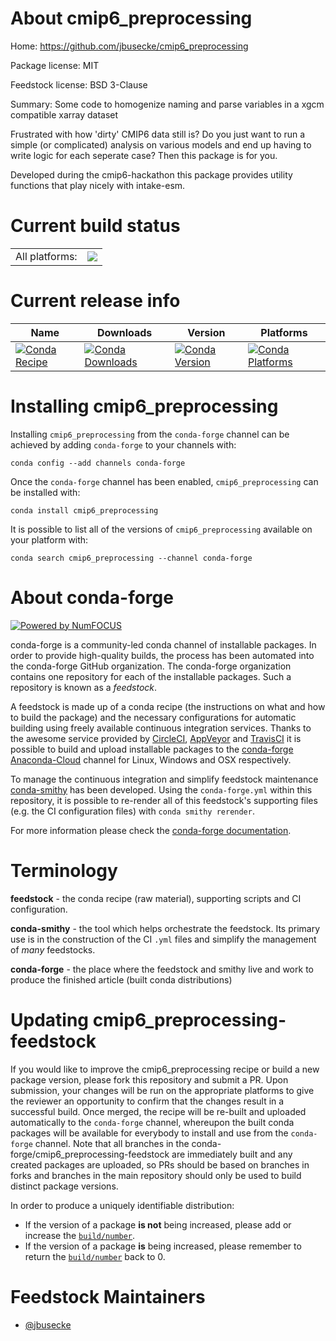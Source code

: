 About cmip6_preprocessing
=========================

Home: https://github.com/jbusecke/cmip6_preprocessing

Package license: MIT

Feedstock license: BSD 3-Clause

Summary: Some code to homogenize naming and parse variables in a xgcm compatible xarray dataset

Frustrated with how 'dirty' CMIP6 data still is? Do you just want to run a
simple (or complicated) analysis on various models and end up having to
write logic for each seperate case? Then this package is for you.

Developed during the cmip6-hackathon this package provides utility
functions that play nicely with intake-esm.


Current build status
====================


<table><tr><td>All platforms:</td>
    <td>
      <a href="https://dev.azure.com/conda-forge/feedstock-builds/_build/latest?definitionId=9169&branchName=master">
        <img src="https://dev.azure.com/conda-forge/feedstock-builds/_apis/build/status/cmip6_preprocessing-feedstock?branchName=master">
      </a>
    </td>
  </tr>
</table>

Current release info
====================

| Name | Downloads | Version | Platforms |
| --- | --- | --- | --- |
| [![Conda Recipe](https://img.shields.io/badge/recipe-cmip6_preprocessing-green.svg)](https://anaconda.org/conda-forge/cmip6_preprocessing) | [![Conda Downloads](https://img.shields.io/conda/dn/conda-forge/cmip6_preprocessing.svg)](https://anaconda.org/conda-forge/cmip6_preprocessing) | [![Conda Version](https://img.shields.io/conda/vn/conda-forge/cmip6_preprocessing.svg)](https://anaconda.org/conda-forge/cmip6_preprocessing) | [![Conda Platforms](https://img.shields.io/conda/pn/conda-forge/cmip6_preprocessing.svg)](https://anaconda.org/conda-forge/cmip6_preprocessing) |

Installing cmip6_preprocessing
==============================

Installing `cmip6_preprocessing` from the `conda-forge` channel can be achieved by adding `conda-forge` to your channels with:

```
conda config --add channels conda-forge
```

Once the `conda-forge` channel has been enabled, `cmip6_preprocessing` can be installed with:

```
conda install cmip6_preprocessing
```

It is possible to list all of the versions of `cmip6_preprocessing` available on your platform with:

```
conda search cmip6_preprocessing --channel conda-forge
```


About conda-forge
=================

[![Powered by NumFOCUS](https://img.shields.io/badge/powered%20by-NumFOCUS-orange.svg?style=flat&colorA=E1523D&colorB=007D8A)](http://numfocus.org)

conda-forge is a community-led conda channel of installable packages.
In order to provide high-quality builds, the process has been automated into the
conda-forge GitHub organization. The conda-forge organization contains one repository
for each of the installable packages. Such a repository is known as a *feedstock*.

A feedstock is made up of a conda recipe (the instructions on what and how to build
the package) and the necessary configurations for automatic building using freely
available continuous integration services. Thanks to the awesome service provided by
[CircleCI](https://circleci.com/), [AppVeyor](https://www.appveyor.com/)
and [TravisCI](https://travis-ci.com/) it is possible to build and upload installable
packages to the [conda-forge](https://anaconda.org/conda-forge)
[Anaconda-Cloud](https://anaconda.org/) channel for Linux, Windows and OSX respectively.

To manage the continuous integration and simplify feedstock maintenance
[conda-smithy](https://github.com/conda-forge/conda-smithy) has been developed.
Using the ``conda-forge.yml`` within this repository, it is possible to re-render all of
this feedstock's supporting files (e.g. the CI configuration files) with ``conda smithy rerender``.

For more information please check the [conda-forge documentation](https://conda-forge.org/docs/).

Terminology
===========

**feedstock** - the conda recipe (raw material), supporting scripts and CI configuration.

**conda-smithy** - the tool which helps orchestrate the feedstock.
                   Its primary use is in the construction of the CI ``.yml`` files
                   and simplify the management of *many* feedstocks.

**conda-forge** - the place where the feedstock and smithy live and work to
                  produce the finished article (built conda distributions)


Updating cmip6_preprocessing-feedstock
======================================

If you would like to improve the cmip6_preprocessing recipe or build a new
package version, please fork this repository and submit a PR. Upon submission,
your changes will be run on the appropriate platforms to give the reviewer an
opportunity to confirm that the changes result in a successful build. Once
merged, the recipe will be re-built and uploaded automatically to the
`conda-forge` channel, whereupon the built conda packages will be available for
everybody to install and use from the `conda-forge` channel.
Note that all branches in the conda-forge/cmip6_preprocessing-feedstock are
immediately built and any created packages are uploaded, so PRs should be based
on branches in forks and branches in the main repository should only be used to
build distinct package versions.

In order to produce a uniquely identifiable distribution:
 * If the version of a package **is not** being increased, please add or increase
   the [``build/number``](https://conda.io/docs/user-guide/tasks/build-packages/define-metadata.html#build-number-and-string).
 * If the version of a package **is** being increased, please remember to return
   the [``build/number``](https://conda.io/docs/user-guide/tasks/build-packages/define-metadata.html#build-number-and-string)
   back to 0.

Feedstock Maintainers
=====================

* [@jbusecke](https://github.com/jbusecke/)

